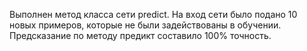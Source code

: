 Выполнен метод класса сети predict. На вход сети было подано 10 новых примеров, которые не были задействованы в обучении. Предсказание по методу предикт составило 100% точность.

